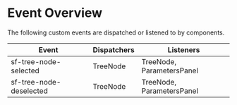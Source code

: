 # Event Overview

The following custom events are dispatched or listened to by components.

| Event                   | Dispatchers | Listeners                 |
| ----------------------- | ----------- | ------------------------- |
| sf-tree-node-selected   | TreeNode    | TreeNode, ParametersPanel |
| sf-tree-node-deselected | TreeNode    | TreeNode, ParametersPanel |
